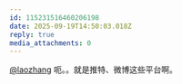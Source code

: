 ```yaml
---
id: 115231516460206198
date: 2025-09-19T14:50:03.018Z
reply: true
media_attachments: 0
---
```


<p><span class="h-card" translate="no"><a href="https://suo.si/@laozhang" class="u-url mention" rel="nofollow noopener" target="_blank">@<span>laozhang</span></a></span> 呃。。就是推特、微博这些平台啊。</p>
